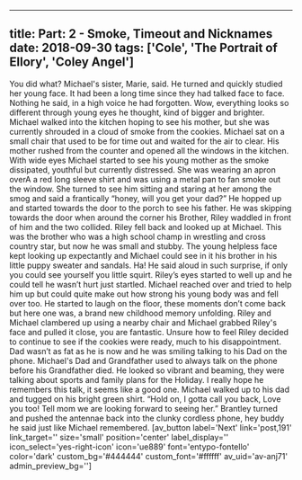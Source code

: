
---
title: Part: 2 - Smoke, Timeout and Nicknames
date: 2018-09-30
tags: ['Cole', 'The Portrait of Ellory', 'Coley Angel']
---

You did what? Michael's sister, Marie, said. He turned and quickly studied her young face. It had been a long time since they had talked face to face. Nothing he said, in a high voice he had forgotten. Wow, everything looks so different through young eyes he thought, kind of bigger and brighter. Michael walked into the kitchen hoping to see his mother, but she was currently shrouded in a cloud of smoke from the cookies. Michael sat on a small chair that used to be for time out and waited for the air to clear. His mother rushed from the counter and opened all the windows in the kitchen. With wide eyes Michael started to see his young mother as the smoke dissipated, youthful but currently distressed. She was wearing an apron overA a red long sleeve shirt and was using a metal pan to fan smoke out the window. She turned to see him sitting and staring at her among the smog and said a frantically “honey, will you get your dad?” He hopped up and started towards the door to the porch to see his father. He was skipping towards the door when around the corner his Brother, Riley waddled in front of him and the two collided. Riley fell back and looked up at Michael. This was the brother who was a high school champ in wrestling and cross country star, but now he was small and stubby. The young helpless face kept looking up expectantly and Michael could see in it his brother in his little puppy sweater and sandals. Ha! He said aloud in such surprise, if only you could see yourself you little squirt. Riley’s eyes started to well up and he could tell he wasn’t hurt just startled. Michael reached over and tried to help him up but could quite make out how strong his young body was and fell over too. He started to laugh on the floor, these moments don’t come back but here one was, a brand new childhood memory unfolding. Riley and Michael clambered up using a nearby chair and Michael grabbed Riley's face and pulled it close, you are fantastic. Unsure how to feel Riley decided to continue to see if the cookies were ready, much to his disappointment. Dad wasn’t as fat as he is now and he was smiling talking to his Dad on the phone. Michael's Dad and Grandfather used to always talk on the phone before his Grandfather died. He looked so vibrant and beaming, they were talking about sports and family plans for the Holiday. I really hope he remembers this talk, it seems like a good one. Michael walked up to his dad and tugged on his bright green shirt. “Hold on, I gotta call you back, Love you too! Tell mom we are looking forward to seeing her.” Brantley turned and pushed the antennae back into the clunky cordless phone, hey buddy he said just like Michael remembered. [av_button label='Next' link='post,191' link_target='' size='small' position='center' label_display='' icon_select='yes-right-icon' icon='ue889' font='entypo-fontello' color='dark' custom_bg='#444444' custom_font='#ffffff' av_uid='av-anj71' admin_preview_bg='']
